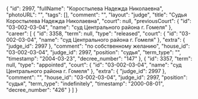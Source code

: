 {
    "id": 2997,
    "fullName": "Коростылева Надежда Николаевна",
    "photoURL": "",
    "tags": [],
    "comment": "",
    "layout": "judge",
    "title": "Судья Коростылева Надежда Николаевна",
    "court": null,
    "previousCourt": {
        "id": "03-002-03-04",
        "name": "суд Центрального района г. Гомеля"
    },
    "career": [
        {
            "id": 3358,
            "term": null,
            "type": "released",
            "court": {
                "id": "03-002-03-04",
                "name": "суд Центрального района г. Гомеля"
            },
            "extra": {
                "judge_id": 2997
            },
            "comment": "по собственному желанию",
            "house_id": "03-002-03-04",
            "judge_id": 2997,
            "position": "судья",
            "term_type": "",
            "timestamp": "2004-03-23",
            "decree_number": "147"
        },
        {
            "id": 3357,
            "term": null,
            "type": "appointed",
            "court": {
                "id": "03-002-03-04",
                "name": "суд Центрального района г. Гомеля"
            },
            "extra": {
                "judge_id": 2997
            },
            "comment": "",
            "house_id": "03-002-03-04",
            "judge_id": 2997,
            "position": "судья",
            "term_type": "indefinitely",
            "timestamp": "2000-08-01",
            "decree_number": "426"
        }
    ]
}